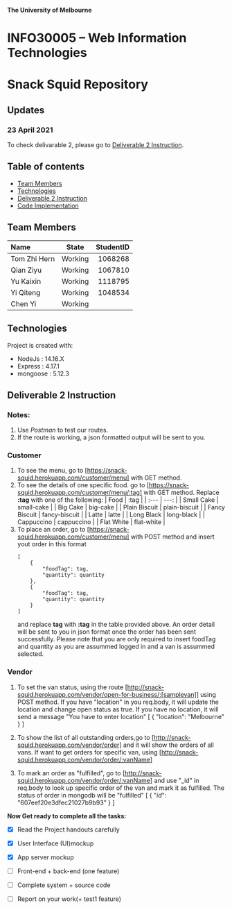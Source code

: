 **The University of Melbourne**
# INFO30005 – Web Information Technologies

# Snack Squid Repository

## Updates
### 23 April 2021
To check delivarable 2, please go to [Deliverable 2 Instruction](#deliverable-2-instruction).


## Table of contents
* [Team Members](#team-members)
* [Technologies](#technologies)
* [Deliverable 2 Instruction](#deliverable-2-instruction)
* [Code Implementation](#code-implementation)

## Team Members

| Name         |   State  |  StudentID  |
| :---         |   -----  |       ---:  |
| Tom Zhi Hern | Working  |   1068268   |
| Qian Ziyu    | Working  |   1067810   |
| Yu Kaixin    | Working  |   1118795   |
| Yi Qiteng    | Working  |   1048534   |
| Chen Yi      | Working  |


## Technologies
Project is created with:
* NodeJs : 14.16.X
* Express : 4.17.1
* mongoose : 5.12.3

## Deliverable 2 Instruction
### Notes: 
1. Use *Postman* to test our routes.
2. If the route is working, a json formatted output will be sent to you.
### Customer
1. To see the menu, go to [https://snack-squid.herokuapp.com/customer/menu] with GET method.
2. To see the details of one specific food. go to [https://snack-squid.herokuapp.com/customer/menu/:tag] with GET method. Replace **:tag** with one of the following:
    |      Food     |      :tag     |
    | :---          |          ---: |
    | Small Cake    | small-cake    |
    | Big Cake      | big-cake      |
    | Plain Biscuit | plain-biscuit |
    | Fancy Biscuit | fancy-biscuit |
    | Latte         | latte         |
    | Long Black    | long-black    |
    | Cappuccino    | cappuccino    |
    | Flat White    | flat-white    |
3. To place an order, go to [https://snack-squid.herokuapp.com/customer/menu] with POST method and insert yout order in this format
    ```    
    [    
        {
            "foodTag": tag,
            "quantity": quantity
        },
        {
            "foodTag": tag,
            "quantity": quantity
        }
    ]
    ```
    and replace **tag** with **:tag** in the table provided above. An order detail will be sent to you in json format once the order has been sent successfully. Please note that you are only required to insert foodTag and quantity as you are assummed logged in and a van is assummed selected.

### Vendor
1. To set the van status, using the route [http://snack-squid.herokuapp.com/vendor/open-for-business/:[samplevan]] using POST method. If you have "location" in you req.body, it will update the location and change open status as true. If you have no location, it will send a message "You have to enter location"
[
    {
        "location": "Melbourne"
    }
]

2. To show the list of all outstanding orders,go to [http://snack-squid.herokuapp.com/vendor/order] and it will show the orders of all vans. If want to get orders for specific van, using [http://snack-squid.herokuapp.com/vendor/order/:vanName]

3. To mark an order as "fulfilled", go to [http://snack-squid.herokuapp.com/vendor/order/:vanName] and use "_id" in req.body to look up specific order of the van and mark it as fulfilled. The status of order in mongodb will be "fulfilled"
[
    {
        "_id_": "607eef20e3dfec21027b9b93"
    }
]


**Now Get ready to complete all the tasks:**

- [x] Read the Project handouts carefully
- [x] User Interface (UI)mockup
- [x] App server mockup
- [ ] Front-end + back-end (one feature)
- [ ] Complete system + source code
- [ ] Report on your work(+ test1 feature)

